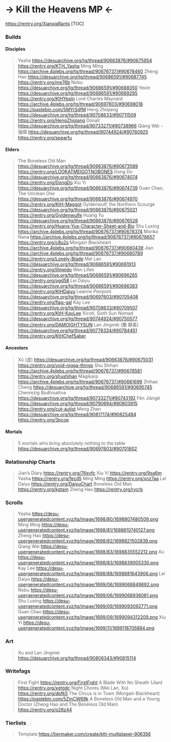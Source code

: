 # -> Kill the Heavens MP <-
https://rentry.org/XianxiaRants
[TOC]

### Builds

#### Disciples

>Yasha
https://desuarchive.org/tg/thread/90663876/#90675954
https://rentry.org/KTH_Yasha
>Ming Ming
https://archive.4plebs.org/tg/thread/90676737/#90678460
>Zheng Hao
https://desuarchive.org/tg/thread/90686591/#90687745
https://rentry.org/me76b
>Nobu
https://desuarchive.org/tg/thread/90686591/#90688350
>Yexin
https://desuarchive.org/tg/thread/90686591/#90689295
https://rentry.org/KtHYexin
>Lord Charles Maynard
https://archive.4plebs.org/tg/thread/90697603/#90698018
https://pastebin.com/5MYrSdfM
>Heng Zhiqiang
https://desuarchive.org/tg/thread/90708633/#90711509
https://rentry.org/HengZhiqiang
>Dónall
https://desuarchive.org/tg/thread/90733271/#90738966
>Qiáng Wěi - 強偉
https://desuarchive.org/tg/thread/90744924/#90760925
https://rentry.org/spearfu

#### Elders

>The Boneless Old Man
https://desuarchive.org/tg/thread/90663876/#90673589
https://rentry.org/LOOKATMEIGOTNOBONES
>Dong Do
https://desuarchive.org/tg/thread/90663876/#90674074
https://rentry.org/DongDo
>Xiu Yi
https://desuarchive.org/tg/thread/90663876/#90674739
>Guan Chao, The Unclean One
https://desuarchive.org/tg/thread/90663876/#90674970
https://rentry.org/KtH-Maggot
>Gyldenwulf, the Northern Scourge
https://desuarchive.org/tg/thread/90663876/#90675021
https://rentry.org/Gyldenwulfe
>Huang Yu
https://desuarchive.org/tg/thread/90663876/#90676526
https://rentry.org/Huang-Yus-Character-Sheet-and-Bio
>Shu Luxing
https://archive.4plebs.org/tg/thread/90676737/#90678374
>Moriko Nana
https://archive.4plebs.org/tg/thread/90676737/#90678657
https://rentry.org/c8u2s
>Morgain Blackheart
https://archive.4plebs.org/tg/thread/90676737/#90680439
>Jian
https://archive.4plebs.org/tg/thread/90676737/#90680789
https://rentry.org/Lonely-Blade
>Mei Lan
https://desuarchive.org/tg/thread/90686591/#90691913
https://rentry.org/lilmeido
>Wen Lifen
https://desuarchive.org/tg/thread/90686591/#90696265
https://rentry.org/ogd58
>Lei Daiyu
https://desuarchive.org/tg/thread/90686591/#90696383
https://rentry.org/KtHDaiyu
>Leanne Pierpont
https://desuarchive.org/tg/thread/90697603/#90705408
https://rentry.org/flag-gal
>Kay Lee
https://desuarchive.org/tg/thread/90708633/#90709507
https://rentry.org/KtH-KayLee
>Xicotl, Sixth Sun Nomad
https://desuarchive.org/tg/thread/90744924/#90750577
https://rentry.org/DAMOIGHTYSUN
>Lan Jìngměi (蘭 静美)
https://desuarchive.org/tg/thread/90778334/#90784451
https://rentry.org/KtHChefSaber

#### Ancestors

>Xū (虚)
https://desuarchive.org/tg/thread/90663876/#90675031
https://rentry.org/void-nigga-things
>Shu Shihan
https://archive.4plebs.org/tg/thread/90676737/#90678581
https://rentry.org/shushihan
>Magikarp
https://archive.4plebs.org/tg/thread/90676737/#90681699
>Zhihao Cheng
https://desuarchive.org/tg/thread/90686591/#90695745
>Chenrezig Bodhisattva
https://desuarchive.org/tg/thread/90733271/#90743192
>Fēn Jiàngé
https://desuarchive.org/tg/thread/90790694/#90803915
https://rentry.org/cut-autist
>Meng Zhen
https://desuarchive.org/tg/thread/90817174/#90825484
https://rentry.org/3pcoe

#### Mortals
>5 mortals who bring absolutely nothing to the table
https://desuarchive.org/tg/thread/90697603/#90701802

### Relationship Charts

>Jian’s Diary
https://rentry.org/76xvfc
>Xiu Yi
https://rentry.org/9sa6m
>Yasha
https://rentry.org/fecd5
>Ming Ming
https://rentry.org/xnz7aa
>Lei Daiyu
https://rentry.org/DaiyuChart
>Boneless Old Man
https://rentry.org/kgtam
>Zheng Hao
https://rentry.org/rvcrb

### Scrolls

>Yasha
https://desu-usergeneratedcontent.xyz/tg/image/1698/80/1698807480509.png
>Ming Ming
https://desu-usergeneratedcontent.xyz/tg/image/1698/81/1698810740127.png
>Zheng Hao
https://desu-usergeneratedcontent.xyz/tg/image/1698/82/1698821502839.png
>Qiang Wei
https://desu-usergeneratedcontent.xyz/tg/image/1698/83/1698835552212.png
>Xu
https://desu-usergeneratedcontent.xyz/tg/image/1698/83/1698839005330.png
>Kay Lee
https://desu-usergeneratedcontent.xyz/tg/image/1698/88/1698881643906.png
>Lei Daiyu
https://desu-usergeneratedcontent.xyz/tg/image/1699/06/1699068849692.png
>Nobu
https://desu-usergeneratedcontent.xyz/tg/image/1699/06/1699068936061.png
>Shu Luxing
https://desu-usergeneratedcontent.xyz/tg/image/1699/09/1699093092771.png
>Guan Chao
https://desu-usergeneratedcontent.xyz/tg/image/1699/09/1699094312209.png
>Xiu Yi
https://desu-usergeneratedcontent.xyz/tg/image/1699/11/1699118705884.png

### Art

>Xu and Lan Jingmei
https://desuarchive.org/tg/thread/90806343/#90815114

### Writefags

>First Fight
https://rentry.org/FirstFight
>A Blade With No Sheath (Jian)
https://rentry.org/xgtgdc
>Night Chores (Mei Lan, Xu)
https://rentry.org/dpfk5
>The Circus is in Town (Morgain Blackheart)
https://pastebin.com/5ZmCW69k
>A Boneless Old Man and a Young Doctor (Zheng Hao and The Boneless Old Man)
https://rentry.org/o28z44

### Tierlists
>Template
https://tiermaker.com/create/kth-multiplayer-906356